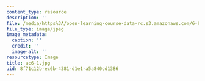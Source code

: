 ```yaml
---
content_type: resource
description: ''
file: /media/https%3A/open-learning-course-data-rc.s3.amazonaws.com/6-831-user-interface-design-and-implementation-spring-2011/8f71c12bec6b4381d1e1a5a840cd1386_ac6-1.jpg
file_type: image/jpeg
image_metadata:
  caption: ''
  credit: ''
  image-alt: ''
resourcetype: Image
title: ac6-1.jpg
uid: 8f71c12b-ec6b-4381-d1e1-a5a840cd1386
---
```

